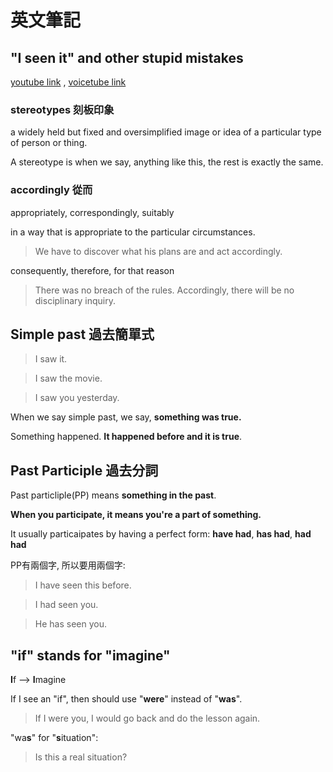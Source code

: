 # 英文筆記

## "I seen it" and other stupid mistakes

[youtube link](https://youtu.be/ljKhIxcrhwk) , [voicetube link](https://tw.voicetube.com/videos/1215?ref=hot-week)

### stereotypes 刻板印象 

a widely held but fixed and oversimplified image or idea of a particular type of person or thing. 

A stereotype is when we say, anything like this, the rest is exactly the same.

### accordingly 從而 

appropriately, correspondingly, suitably

in a way that is appropriate to the particular circumstances.

> We have to discover what his plans are and act accordingly.

consequently, therefore, for that reason

> There was no breach of the rules. Accordingly, there will be no disciplinary inquiry.

## Simple past 過去簡單式

> I saw it.

> I saw the movie.

> I saw you yesterday.

When we say simple past, we say, **something was true.** 

Something happened. **It happened before and it is true**.


## Past Participle 過去分詞

Past particliple(PP) means **something in the past**.

**When you participate, it means you're a part of something.**

It usually particaipates by having a perfect form: **have had**, **has had**, **had had**

PP有兩個字, 所以要用兩個字: 

> I have seen this before.

> I had seen you.

> He has seen you.

## "if" stands for "imagine"

**I**f --> **I**magine 

If I see an "if", then should use "**were**" instead of "**was**".

> If I were you, I would go back and do the lesson again.

"wa**s**" for "**s**ituation": 

> Is this a real situation? 





